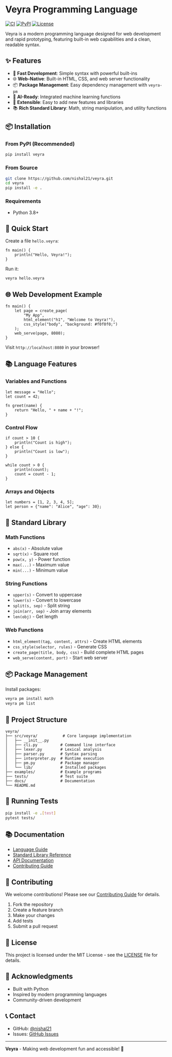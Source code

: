 # Veyra Programming Language

[![CI](https://github.com/nishal21/veyra/workflows/CI/badge.svg)](https://github.com/nishal21/veyra/actions)
[![PyPI](https://img.shields.io/pypi/v/veyra)](https://pypi.org/project/veyra/)
[![License](https://img.shields.io/github/license/nishal21/veyra)](https://github.com/nishal21/veyra/blob/main/LICENSE)

Veyra is a modern programming language designed for web development and rapid prototyping, featuring built-in web capabilities and a clean, readable syntax.

## ✨ Features

- 🚀 **Fast Development**: Simple syntax with powerful built-ins
- 🌐 **Web-Native**: Built-in HTML, CSS, and web server functionality
- 📦 **Package Management**: Easy dependency management with `veyra-pm`
- 🎯 **AI-Ready**: Integrated machine learning functions
- 🔧 **Extensible**: Easy to add new features and libraries
- 📚 **Rich Standard Library**: Math, string manipulation, and utility functions

## 📦 Installation

### From PyPI (Recommended)
```bash
pip install veyra
```

### From Source
```bash
git clone https://github.com/nishal21/veyra.git
cd veyra
pip install -e .
```

### Requirements
- Python 3.8+

## 🚀 Quick Start

Create a file `hello.veyra`:
```veyra
fn main() {
    println("Hello, Veyra!");
}
```

Run it:
```bash
veyra hello.veyra
```

## 🌐 Web Development Example

```veyra
fn main() {
    let page = create_page(
        "My App",
        html_element("h1", "Welcome to Veyra!"),
        css_style("body", "background: #f0f0f0;")
    );
    web_serve(page, 8080);
}
```

Visit `http://localhost:8080` in your browser!

## 📚 Language Features

### Variables and Functions
```veyra
let message = "Hello";
let count = 42;

fn greet(name) {
    return "Hello, " + name + "!";
}
```

### Control Flow
```veyra
if count > 10 {
    println("Count is high");
} else {
    println("Count is low");
}

while count > 0 {
    println(count);
    count = count - 1;
}
```

### Arrays and Objects
```veyra
let numbers = [1, 2, 3, 4, 5];
let person = {"name": "Alice", "age": 30};
```

## 📖 Standard Library

### Math Functions
- `abs(x)` - Absolute value
- `sqrt(x)` - Square root
- `pow(x, y)` - Power function
- `max(...)` - Maximum value
- `min(...)` - Minimum value

### String Functions
- `upper(s)` - Convert to uppercase
- `lower(s)` - Convert to lowercase
- `split(s, sep)` - Split string
- `join(arr, sep)` - Join array elements
- `len(obj)` - Get length

### Web Functions
- `html_element(tag, content, attrs)` - Create HTML elements
- `css_style(selector, rules)` - Generate CSS
- `create_page(title, body, css)` - Build complete HTML pages
- `web_serve(content, port)` - Start web server

## 📦 Package Management

Install packages:
```bash
veyra pm install math
veyra pm list
```

## 📁 Project Structure

```
veyra/
├── src/veyra/           # Core language implementation
│   ├── __init__.py
│   ├── cli.py          # Command line interface
│   ├── lexer.py        # Lexical analysis
│   ├── parser.py       # Syntax parsing
│   ├── interpreter.py  # Runtime execution
│   ├── pm.py           # Package manager
│   └── lib/            # Installed packages
├── examples/           # Example programs
├── tests/              # Test suite
├── docs/               # Documentation
└── README.md
```

## 🧪 Running Tests

```bash
pip install -e .[test]
pytest tests/
```

## 📚 Documentation

- [Language Guide](docs/language.md)
- [Standard Library Reference](docs/standard_library.md)
- [API Documentation](docs/api.md)
- [Contributing Guide](CONTRIBUTING.md)

## 🤝 Contributing

We welcome contributions! Please see our [Contributing Guide](CONTRIBUTING.md) for details.

1. Fork the repository
2. Create a feature branch
3. Make your changes
4. Add tests
5. Submit a pull request

## 📄 License

This project is licensed under the MIT License - see the [LICENSE](LICENSE) file for details.

## 🙏 Acknowledgments

- Built with Python
- Inspired by modern programming languages
- Community-driven development

## 📞 Contact

- GitHub: [@nishal21](https://github.com/nishal21/veyra)
- Issues: [GitHub Issues](https://github.com/nishal21/veyra/issues)

---

**Veyra** - Making web development fun and accessible! 🎉